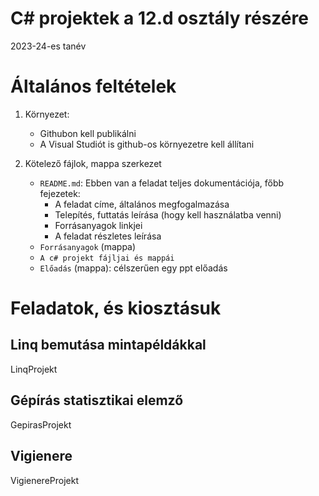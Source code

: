 # C# projektek a 12.d osztály részére
2023-24-es tanév

# Általános feltételek
1. Környezet:
    - Githubon kell publikálni
    - A Visual Studiót is github-os környezetre kell állítani

2. Kötelező fájlok, mappa szerkezet
    - `README.md`: Ebben van a feladat teljes dokumentációja, főbb fejezetek:
        - A feladat címe, általános megfogalmazása
        - Telepítés, futtatás leírása (hogy kell használatba venni)
        - Forrásanyagok linkjei
        - A feladat részletes leírása
    - `Forrásanyagok` (mappa) 
    - `A c# projekt fájljai és mappái`
    - `Előadás` (mappa): célszerűen egy ppt előadás    

# Feladatok, és kiosztásuk
## Linq bemutása mintapéldákkal
LinqProjekt

## Gépírás statisztikai elemző
GepirasProjekt

## Vigienere
VigienereProjekt



